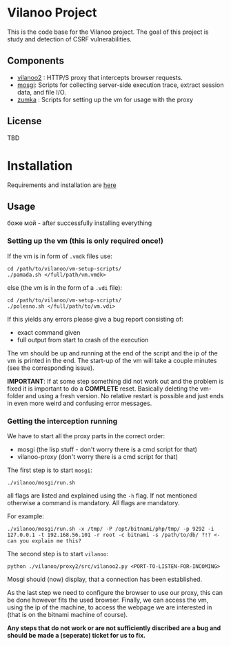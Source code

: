 # Vilanoo Project

This is the code base for the Vilanoo project. The goal of this project is study and detection of CSRF vulnerabilities.

## Components

 * [vilanoo2](vilanoo2/README.md) : HTTP/S proxy that intercepts browser requests.
 * [mosgi](mosgi/README.md): Scripts for collecting server-side execution trace, extract session data, and file I/O.
 * [zumka](vm-setup-scripts/README.md) : Scripts for setting up the vm for usage with the proxy

## License
  TBD

# Installation

Requirements and installation are [here](INSTALL.md)

## Usage
боже мой - after successfully installing everything

### Setting up the vm (this is only required once!)

If the vm is in form of `.vmdk` files use:


    cd /path/to/vilanoo/vm-setup-scripts/
    ./pamada.sh </full/path/vm.vmdk>


else (the vm is in the form of a `.vdi` file):


    cd /path/to/vilanoo/vm-setup-scripts/
    ./polesno.sh </full/path/to/vm.vdi>


If this yields any errors please give a bug report consisting of:
* exact command given
* full output from start to crash of the execution

The vm should be up and running at the end of the script and the ip
of the vm is printed in the end. The start-up of the vm will take
a couple minutes (see the corresponding issue).

**IMPORTANT**: If at some step something did not work out and the problem
is fixed it is important to do a **COMPLETE** reset. Basically deleting the
vm-folder and using a fresh version. No relative restart is possible and
just ends in even more weird and confusing error messages.


### Getting the interception running

We have to start all the proxy parts in the correct order:
* mosgi (the lisp stuff - don't worry there is a cmd script for that)
* vilanoo-proxy  (don't worry there is a cmd script for that)

The first step is to start `mosgi`: 

    ./vilanoo/mosgi/run.sh

all flags are listed and explained using the `-h` flag. If not mentioned otherwise a command is
mandatory. All flags are mandatory.

For example:

    ./vilanoo/mosgi/run.sh -x /tmp/ -P /opt/bitnami/php/tmp/ -p 9292 -i 127.0.0.1 -t 192.168.56.101 -r root -c bitnami -s /path/to/db/ ?!? <- can you explain me this?


The second step is to start `vilanoo`: 

    python ./vilanoo/proxy2/src/vilanoo2.py <PORT-TO-LISTEN-FOR-INCOMING>

Mosgi should (now) display, that a connection has been established.

As the last step we need to configure the browser to use our proxy, this can be
done however fits the used browser.
Finally, we can access the vm, using the ip of the machine, to access the webpage we are
interested in (that is on the bitnami machine of course).


**Any steps that do not work or are not sufficiently discribed are a bug and should be
made a (seperate) ticket for us to fix.**